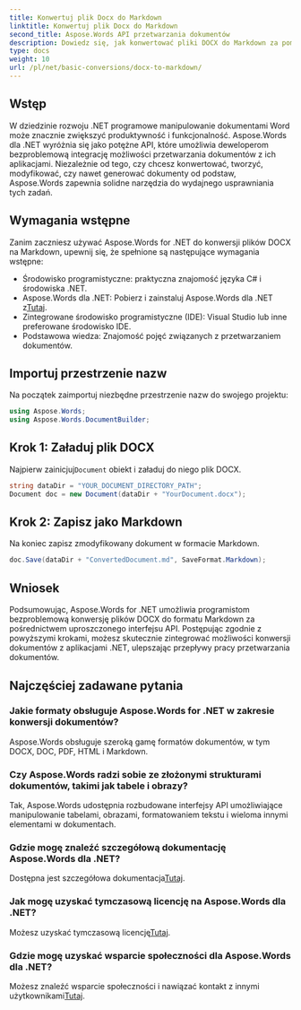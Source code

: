 ```yaml
---
title: Konwertuj plik Docx do Markdown
linktitle: Konwertuj plik Docx do Markdown
second_title: Aspose.Words API przetwarzania dokumentów
description: Dowiedz się, jak konwertować pliki DOCX do Markdown za pomocą Aspose.Words dla .NET. Postępuj zgodnie z naszym szczegółowym przewodnikiem, aby uzyskać bezproblemową integrację w aplikacjach .NET.
type: docs
weight: 10
url: /pl/net/basic-conversions/docx-to-markdown/
---
```

## Wstęp

W dziedzinie rozwoju .NET programowe manipulowanie dokumentami Word może znacznie zwiększyć produktywność i funkcjonalność. Aspose.Words dla .NET wyróżnia się jako potężne API, które umożliwia deweloperom bezproblemową integrację możliwości przetwarzania dokumentów z ich aplikacjami. Niezależnie od tego, czy chcesz konwertować, tworzyć, modyfikować, czy nawet generować dokumenty od podstaw, Aspose.Words zapewnia solidne narzędzia do wydajnego usprawniania tych zadań.

## Wymagania wstępne

Zanim zaczniesz używać Aspose.Words for .NET do konwersji plików DOCX na Markdown, upewnij się, że spełnione są następujące wymagania wstępne:

- Środowisko programistyczne: praktyczna znajomość języka C# i środowiska .NET.
- Aspose.Words dla .NET: Pobierz i zainstaluj Aspose.Words dla .NET z[Tutaj](https://releases.aspose.com/words/net/).
- Zintegrowane środowisko programistyczne (IDE): Visual Studio lub inne preferowane środowisko IDE.
- Podstawowa wiedza: Znajomość pojęć związanych z przetwarzaniem dokumentów.

## Importuj przestrzenie nazw

Na początek zaimportuj niezbędne przestrzenie nazw do swojego projektu:

```csharp
using Aspose.Words;
using Aspose.Words.DocumentBuilder;
```

## Krok 1: Załaduj plik DOCX

 Najpierw zainicjuj`Document` obiekt i załaduj do niego plik DOCX.

```csharp
string dataDir = "YOUR_DOCUMENT_DIRECTORY_PATH";
Document doc = new Document(dataDir + "YourDocument.docx");
```

## Krok 2: Zapisz jako Markdown

Na koniec zapisz zmodyfikowany dokument w formacie Markdown.

```csharp
doc.Save(dataDir + "ConvertedDocument.md", SaveFormat.Markdown);
```

## Wniosek

Podsumowując, Aspose.Words for .NET umożliwia programistom bezproblemową konwersję plików DOCX do formatu Markdown za pośrednictwem uproszczonego interfejsu API. Postępując zgodnie z powyższymi krokami, możesz skutecznie zintegrować możliwości konwersji dokumentów z aplikacjami .NET, ulepszając przepływy pracy przetwarzania dokumentów.

## Najczęściej zadawane pytania

### Jakie formaty obsługuje Aspose.Words for .NET w zakresie konwersji dokumentów?
Aspose.Words obsługuje szeroką gamę formatów dokumentów, w tym DOCX, DOC, PDF, HTML i Markdown.

### Czy Aspose.Words radzi sobie ze złożonymi strukturami dokumentów, takimi jak tabele i obrazy?
Tak, Aspose.Words udostępnia rozbudowane interfejsy API umożliwiające manipulowanie tabelami, obrazami, formatowaniem tekstu i wieloma innymi elementami w dokumentach.

### Gdzie mogę znaleźć szczegółową dokumentację Aspose.Words dla .NET?
Dostępna jest szczegółowa dokumentacja[Tutaj](https://reference.aspose.com/words/net/).

### Jak mogę uzyskać tymczasową licencję na Aspose.Words dla .NET?
Możesz uzyskać tymczasową licencję[Tutaj](https://purchase.aspose.com/temporary-license/).

### Gdzie mogę uzyskać wsparcie społeczności dla Aspose.Words dla .NET?
 Możesz znaleźć wsparcie społeczności i nawiązać kontakt z innymi użytkownikami[Tutaj](https://forum.aspose.com/c/words/8).

